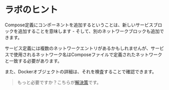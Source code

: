 # ラボのヒント

Compose定義にコンポーネントを追加するということは、新しいサービスブロックを追加することを意味します - そして、別のネットワークブロックも追加できます。

サービス定義には複数のネットワークエントリがあるかもしれませんが、サービスで使用されるネットワーク名はComposeファイルで定義されたネットワークと一致する必要があります。

また、Dockerオブジェクトの詳細は、それを検査することで確認できます。

> もっと必要ですか？こちらが[解決策](solution_jp.md)です。
